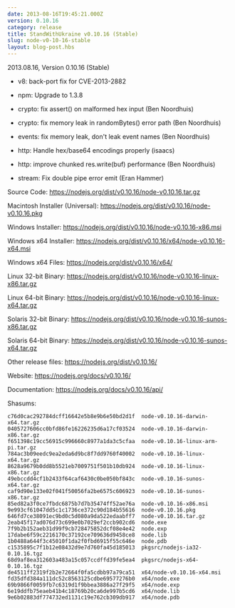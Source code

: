 ```yaml
---
date: 2013-08-16T19:45:21.000Z
version: 0.10.16
category: release
title: StandWithUkraine v0.10.16 (Stable)
slug: node-v0-10-16-stable
layout: blog-post.hbs
---
```


2013.08.16, Version 0.10.16 (Stable)

* v8: back-port fix for CVE-2013-2882

* npm: Upgrade to 1.3.8

* crypto: fix assert() on malformed hex input (Ben Noordhuis)

* crypto: fix memory leak in randomBytes() error path (Ben Noordhuis)

* events: fix memory leak, don't leak event names (Ben Noordhuis)

* http: Handle hex/base64 encodings properly (isaacs)

* http: improve chunked res.write(buf) performance (Ben Noordhuis)

* stream: Fix double pipe error emit (Eran Hammer)

Source Code: https://nodejs.org/dist/v0.10.16/node-v0.10.16.tar.gz

Macintosh Installer (Universal): https://nodejs.org/dist/v0.10.16/node-v0.10.16.pkg

Windows Installer: https://nodejs.org/dist/v0.10.16/node-v0.10.16-x86.msi

Windows x64 Installer: https://nodejs.org/dist/v0.10.16/x64/node-v0.10.16-x64.msi

Windows x64 Files: https://nodejs.org/dist/v0.10.16/x64/

Linux 32-bit Binary: https://nodejs.org/dist/v0.10.16/node-v0.10.16-linux-x86.tar.gz

Linux 64-bit Binary: https://nodejs.org/dist/v0.10.16/node-v0.10.16-linux-x64.tar.gz

Solaris 32-bit Binary: https://nodejs.org/dist/v0.10.16/node-v0.10.16-sunos-x86.tar.gz

Solaris 64-bit Binary: https://nodejs.org/dist/v0.10.16/node-v0.10.16-sunos-x64.tar.gz

Other release files: https://nodejs.org/dist/v0.10.16/

Website: https://nodejs.org/docs/v0.10.16/

Documentation: https://nodejs.org/docs/v0.10.16/api/

Shasums:

```
c76d0cac292784dcff16642e5b8e9b6e50bd2d1f  node-v0.10.16-darwin-x64.tar.gz
0405727606cc0bfd86fe16226235d6a17cf03524  node-v0.10.16-darwin-x86.tar.gz
f651398c19cc56915c996660c8977a1da3c5cfaa  node-v0.10.16-linux-arm-pi.tar.gz
784ac3b09eedc9ea2eda6d9bc8f7dd9760f40002  node-v0.10.16-linux-x64.tar.gz
8628a9679b0dd8b5521eb7009751f501b10db924  node-v0.10.16-linux-x86.tar.gz
49ebccdd4cf1b2433f64caf6430c0be050bf843c  node-v0.10.16-sunos-x64.tar.gz
caf9d90e133e02f041f50056fa2be6575c606923  node-v0.10.16-sunos-x86.tar.gz
85ed82a3f0ce7fbdc6875b7d7b35474ff52ae76a  node-v0.10.16-x86.msi
9e993cf61047dd5c1c1736ce372c90d184b55616  node-v0.10.16.pkg
646fd7ce38091ec9bd0c5d080a9da522edaabff7  node-v0.10.16.tar.gz
2eab45f17ad076d73c699e0b7029ef2ccb902cd6  node.exe
7f9b2b152aeb31d99f9cb728475852dcf08e4e42  node.exp
17dabe6f59c2216170c37192ce709636d9458ce8  node.lib
1b0488a644f3c45010f1da2f0fbd6915f55c646e  node.pdb
c1535895c7f1b12e08432d9e7d760fa45d185013  pkgsrc/nodejs-ia32-0.10.16.tgz
68d9af8ea312603a483a15c057ccdffd39fe5ea4  pkgsrc/nodejs-x64-0.10.16.tgz
de4511ff2319f2b2e72664f0fa5cdbb97a79ca51  x64/node-v0.10.16-x64.msi
fd35dfd384a111dc52c8563125cdbe69577276b0  x64/node.exe
69b9866f0059fb7c6319d1f9bbea3886a27f29f5  x64/node.exp
6e19ddfb75eaeb41b4c18769b20ca6de997b5cd6  x64/node.lib
9e6b02883df774732ed1131c19e762cb309db917  x64/node.pdb
```
